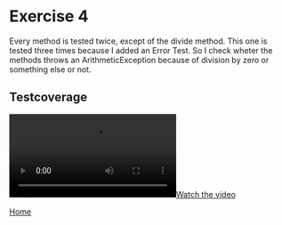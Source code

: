 # Exercise 4

Every method is tested twice, except of the divide method. This one is tested three times because I added an Error Test. So I check wheter the methods throws an ArithmeticException because of division by zero or something else or not.

## Testcoverage

[![Watch the video](resources/video/Testcoverage.mp4)](resources/video/Testcoverage.mp4)

[Home](README.md)

